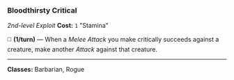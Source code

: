 ### Bloodthirsty Critical
*2nd-level Exploit*
**Cost:** `1` "Stamina"  

◻️ **(1/turn)** — When a *Melee Attack* you make critically succeeds against a creature, make another *Attack* against that creature.

---

**Classes:** Barbarian, Rogue
